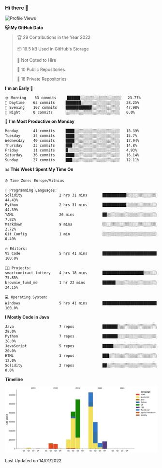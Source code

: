 ### Hi there 👋

<!--START_SECTION:waka-->
![Profile Views](http://img.shields.io/badge/Profile%20Views-0-blue)

**🐱 My GitHub Data** 

> 🏆 29 Contributions in the Year 2022
 > 
> 📦 19.5 kB Used in GitHub's Storage 
 > 
> 🚫 Not Opted to Hire
 > 
> 📜 10 Public Repositories 
 > 
> 🔑 18 Private Repositories  
 > 
**I'm an Early 🐤** 

```text
🌞 Morning    53 commits     ██████░░░░░░░░░░░░░░░░░░░   23.77% 
🌆 Daytime    63 commits     ███████░░░░░░░░░░░░░░░░░░   28.25% 
🌃 Evening    107 commits    ████████████░░░░░░░░░░░░░   47.98% 
🌙 Night      0 commits      ░░░░░░░░░░░░░░░░░░░░░░░░░   0.0%

```
📅 **I'm Most Productive on Monday** 

```text
Monday       41 commits     ████░░░░░░░░░░░░░░░░░░░░░   18.39% 
Tuesday      35 commits     ████░░░░░░░░░░░░░░░░░░░░░   15.7% 
Wednesday    40 commits     ████░░░░░░░░░░░░░░░░░░░░░   17.94% 
Thursday     33 commits     ███░░░░░░░░░░░░░░░░░░░░░░   14.8% 
Friday       11 commits     █░░░░░░░░░░░░░░░░░░░░░░░░   4.93% 
Saturday     36 commits     ████░░░░░░░░░░░░░░░░░░░░░   16.14% 
Sunday       27 commits     ███░░░░░░░░░░░░░░░░░░░░░░   12.11%

```


📊 **This Week I Spent My Time On** 

```text
⌚︎ Time Zone: Europe/Vilnius

💬 Programming Languages: 
Solidity                 2 hrs 31 mins       ███████████░░░░░░░░░░░░░░   44.43% 
Python                   2 hrs 31 mins       ███████████░░░░░░░░░░░░░░   44.39% 
YAML                     26 mins             ██░░░░░░░░░░░░░░░░░░░░░░░   7.82% 
Markdown                 9 mins              ░░░░░░░░░░░░░░░░░░░░░░░░░   2.72% 
Git Config               1 min               ░░░░░░░░░░░░░░░░░░░░░░░░░   0.49%

🔥 Editors: 
VS Code                  5 hrs 41 mins       █████████████████████████   100.0%

🐱‍💻 Projects: 
smartcontract-lottery    4 hrs 18 mins       ███████████████████░░░░░░   75.85% 
brownie_fund_me          1 hr 22 mins        ██████░░░░░░░░░░░░░░░░░░░   24.15%

💻 Operating System: 
Windows                  5 hrs 41 mins       █████████████████████████   100.0%

```

**I Mostly Code in Java** 

```text
Java                     7 repos             ███████░░░░░░░░░░░░░░░░░░   28.0% 
Python                   7 repos             ███████░░░░░░░░░░░░░░░░░░   28.0% 
JavaScript               5 repos             █████░░░░░░░░░░░░░░░░░░░░   20.0% 
HTML                     3 repos             ███░░░░░░░░░░░░░░░░░░░░░░   12.0% 
Solidity                 2 repos             ██░░░░░░░░░░░░░░░░░░░░░░░   8.0%

```


**Timeline**

![Chart not found](https://raw.githubusercontent.com/BenasVolkovas/BenasVolkovas/main/charts/bar_graph.png) 


 Last Updated on 14/01/2022
<!--END_SECTION:waka-->
